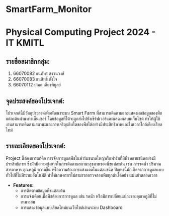 # SmartFarm_Monitor
# Physical Computing Project 2024 - IT KMITL

## รายชื่อสมาชิกกลุ่ม:
1. 66070082 ธนภัทร สงวนวงศ์
2. 66070083 ธนสิทธิ์ ตั้งใจ
3. 66070112 ปณต เลียงพิบูลย์

## จุดประสงค์ของโปรเจกต์:
โปรเจกต์นี้มีวัตถุประสงค์เพื่อพัฒนาระบบ Smart Farm ที่สามารถติดตามและแสดงผลข้อมูลของพืชแต่ละต้นผ่านทางเซ็นเซอร์ โดยข้อมูลที่ได้จะถูกส่งไปยังเซิร์ฟเวอร์และแสดงผลบนเว็บไซต์ ทำให้ผู้ใช้งานสามารถติดตามสถานะและการเจริญเติบโตของพืชได้อย่างมีประสิทธิภาพและในเวลาใกล้เคียงเรียลไทม์

## รายละเอียดของโปรเจกต์:
Project นี้ต้องการแก้คือ การจัดการดูแลพืชในฟาร์มขนาดใหญ่หรือฟาร์มที่มีพืชหลายชนิดอย่างมีประสิทธิภาพ ซึ่งมักมีความยุ่งยากในการติดตามสถานะสุขภาพของพืชแต่ละต้น เช่น การรดน้ำ ปริมาณสารอาหาร อุณหภูมิ ความชื้น หรือความต้องการแสงแดดในแต่ละชนิด ปัญหานี้มักเกิดจากการดูแลแบบทั่วไปที่ไม่มีระบบอัตโนมัติ ทำให้เกษตรกรไม่สามารถตรวจสอบพืชทุกต้นได้อย่างแม่นยำตลอดเวลา
- **Features**:
  - การติดตามข้อมูลพืชแต่ละต้น
  - การแจ้งเตือนเมื่อพืชต้องการการดูแล เช่น รดน้ำ หรือมีการเปลี่ยนแปลงของอุณหภูมิที่ไม่เหมาะสม
  - การแสดงข้อมูลแบบเรียลไทม์บนเว็บไซต์ผ่านระบบ Dashboard
